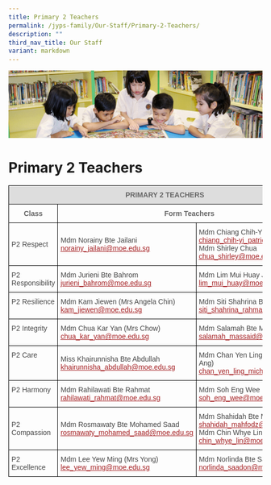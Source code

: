 ```yaml
---
title: Primary 2 Teachers
permalink: /jyps-family/Our-Staff/Primary-2-Teachers/
description: ""
third_nav_title: Our Staff
variant: markdown
---
```

![](/images/banner.gif)

Primary 2 Teachers
==================


<style type="text/css">
.tg  {border-collapse:collapse;border-spacing:0;}
.tg td{border-color:black;border-style:solid;border-width:1px;font-family:Arial, sans-serif;font-size:14px;
  overflow:hidden;padding:10px 5px;word-break:normal;}
.tg th{border-color:black;border-style:solid;border-width:1px;font-family:Arial, sans-serif;font-size:14px;
  font-weight:normal;overflow:hidden;padding:10px 5px;word-break:normal;}
.tg .tg-0qja{color:#A52023;text-align:left;text-decoration:underline;vertical-align:top}
.tg .tg-feqv{background-color:#DDD;color:#666;font-weight:bold;text-align:center;vertical-align:middle}
.tg .tg-lpmw{color:#666;font-weight:bold;text-align:center;vertical-align:top}
.tg .tg-0lj4{color:#454545;text-align:left;vertical-align:middle}
.tg .tg-que8{color:#454545;text-align:left;vertical-align:top}
</style>
<table class="tg">
<thead>
  <tr>
    <th class="tg-feqv" colspan="3"><span style="color:#666;background-color:#DDD">PRIMARY 2 TEACHERS</span></th>
  </tr>
</thead>
<tbody>
  <tr>
    <td class="tg-lpmw">Class</td>
    <td class="tg-lpmw" colspan="2">Form Teachers</td>
  </tr>
  <tr>
    <td class="tg-0lj4"> P2 Respect</td>
    <td class="tg-0lj4"> Mdm Norainy Bte Jailani<br> <a href="mailto:norainy_jailani@moe.edu.sg"><span style="text-decoration:underline;color:#A52023">norainy_jailani@moe.edu.sg</span></a> </td>
    <td class="tg-0lj4"> Mdm Chiang Chih-Yi Patricia<br> <a href="mailto:chiang_chih-yi_patricia@moe.edu.sg"><span style="text-decoration:underline;color:#A52023">chiang_chih-yi_patricia@moe.edu.sg</span></a><br> Mdm Shirley Chua<br> <a href="mailto:chua_shirley@moe.edu.sg"><span style="text-decoration:underline;color:#A52023">chua_shirley@moe.edu.sg</span></a> </td>
  </tr>
  <tr>
    <td class="tg-que8"> P2 Responsibility </td>
    <td class="tg-0lj4"> Mdm Jurieni Bte Bahrom<br> <a href="mailto:jurieni_bahrom@moe.edu.sg"><span style="text-decoration:underline;color:#A52023">jurieni_bahrom@moe.edu.sg</span></a> </td>
    <td class="tg-0lj4"> Mdm Lim Mui Huay Jane<br> <a href="mailto:lim_mui_huay@moe.edu.sg"><span style="text-decoration:underline;color:#A52023">lim_mui_huay@moe.edu.sg</span></a> </td>
  </tr>
  <tr>
    <td class="tg-que8"> P2 Resilience</td>
    <td class="tg-0lj4"> Mdm Kam Jiewen (Mrs Angela Chin)<br> <a href="mailto:kam_jiewen@moe.edu.sg"><span style="text-decoration:underline;color:#A52023">kam_jiewen@moe.edu.sg</span></a><br></td>
    <td class="tg-que8"> Mdm Siti Shahrina Bte Rahmat<br> <a href="mailto:siti_shahrina_rahmat@moe.edu.sg"><span style="text-decoration:underline;color:#A52023">siti_shahrina_rahmat@moe.edu.sg</span></a><br></td>
  </tr>
  <tr>
    <td class="tg-que8"> P2 Integrity</td>
    <td class="tg-que8"> Mdm Chua Kar Yan (Mrs Chow)<br> <a href="mailto:chua_kar_yan@moe.edu.sg"><span style="text-decoration:underline;color:#A52023">chua_kar_yan@moe.edu.sg</span></a><br></td>
    <td class="tg-que8"> Mdm Salamah Bte Massa'id<br> <a href="mailto:salamah_massaid@moe.edu.sg"><span style="text-decoration:underline;color:#A52023">salamah_massaid@moe.edu.sg</span></a><br></td>
  </tr>
  <tr>
    <td class="tg-que8"> P2 Care</td>
    <td class="tg-0lj4"> Miss Khairunnisha Bte Abdullah<br> <a href="mailto:khairunnisha_abdullah@moe.edu.sg"><span style="text-decoration:underline;color:#A52023">khairunnisha_abdullah@moe.edu.sg</span></a><br></td>
    <td class="tg-que8"> Mdm Chan Yen Ling Michelle (Mrs Ang)<br> <a href="mailto:chan_yen_ling_michelle@moe.edu.sg"><span style="text-decoration:underline;color:#A52023">chan_yen_ling_michelle@moe.edu.sg</span></a><br></td>
  </tr>
  <tr>
    <td class="tg-que8"> P2 Harmony</td>
    <td class="tg-que8"> Mdm Rahilawati Bte Rahmat<br> <a href="mailto:rahilawati_rahmat@moe.edu.sg"><span style="text-decoration:underline;color:#A52023">rahilawati_rahmat@moe.edu.sg</span></a><br></td>
    <td class="tg-que8"> Mdm Soh Eng Wee<br> <a href="mailto:soh_eng_wee@moe.edu.sg"><span style="text-decoration:underline;color:#A52023">soh_eng_wee@moe.edu.sg</span></a><br></td>
  </tr>
  <tr>
    <td class="tg-0lj4"> P2 Compassion</td>
    <td class="tg-0lj4"> Mdm Rosmawaty Bte Mohamed Saad<br> <a href="mailto:rosmawaty_mohamed_saad@moe.edu.sg"><span style="text-decoration:underline;color:#A52023">rosmawaty_mohamed_saad@moe.edu.sg</span></a></td>
    <td class="tg-0lj4"> Mdm Shahidah Bte Mahfodz<br> <a href="mailto:shahidah_mahfodz@moe.edu.sg"><span style="text-decoration:underline;color:#A52023">shahidah_mahfodz@moe.edu.sg</span></a><br> Mdm Chin Whye Lin (Mrs Wang)<br> <a href="mailto:chin_whye_lin@moe.edu.sg"><span style="text-decoration:underline;color:#A52023">chin_whye_lin@moe.edu.sg</span></a></td>
  </tr>
  <tr>
    <td class="tg-0lj4"> P2 Excellence</td>
    <td class="tg-0lj4"> Mdm Lee Yew Ming (Mrs Yong)<br> <a href="mailto:lee_yew_ming@moe.edu.sg"><span style="text-decoration:underline;color:#A52023">lee_yew_ming@moe.edu.sg</span></a></td>
    <td class="tg-0lj4"> Mdm Norlinda Bte Saadon<br> <a href="mailto:norlinda_saadon@moe.edu.sg"><span style="text-decoration:underline;color:#A52023">norlinda_saadon@moe.edu.sg</span></a></td>
  </tr>
</tbody>
</table>
